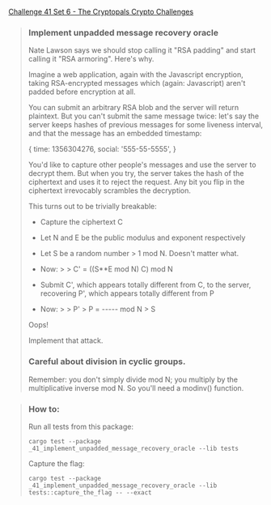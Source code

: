 [Challenge 41 Set 6 - The Cryptopals Crypto Challenges](https://cryptopals.com/sets/6/challenges/41)

> ### Implement unpadded message recovery oracle
>
> Nate Lawson says we should stop calling it "RSA padding" and start calling it "RSA armoring". Here's why.
>
> Imagine a web application, again with the Javascript encryption, taking RSA-encrypted messages which (again: Javascript) aren't padded before encryption at all.
>
> You can submit an arbitrary RSA blob and the server will return plaintext. But you can't submit the same message twice: let's say the server keeps hashes of previous messages for some liveness interval, and that the message has an embedded timestamp:
>
> {
>   time: 1356304276,
>   social: '555-55-5555',
> }
>
> You'd like to capture other people's messages and use the server to decrypt them. But when you try, the server takes the hash of the ciphertext and uses it to reject the request. Any bit you flip in the ciphertext irrevocably scrambles the decryption.
>
> This turns out to be trivially breakable:
>
> -   Capture the ciphertext C
> -   Let N and E be the public modulus and exponent respectively
> -   Let S be a random number > 1 mod N. Doesn't matter what.
> -   Now:
      >
      >     C' = ((S\*\*E mod N) C) mod N
>
> -   Submit C', which appears totally different from C, to the server, recovering P', which appears totally different from P
> -   Now:
      >
      >               P'
      >         P = -----  mod N
      >               S
>
>
> Oops!
>
> Implement that attack.
>
> ### Careful about division in cyclic groups.
>
> Remember: you don't simply divide mod N; you multiply by the multiplicative inverse mod N. So you'll need a modinv() function.

> ### How to:
> Run all tests from this package:
>
>     cargo test --package _41_implement_unpadded_message_recovery_oracle --lib tests
>
> Capture the flag:
>
>     cargo test --package _41_implement_unpadded_message_recovery_oracle --lib tests::capture_the_flag -- --exact
